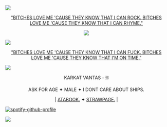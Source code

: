 ![](https://64.media.tumblr.com/58b56a28653b3e4c6a14c8a460ed0be5/72d1918d063db0ca-84/s1280x1920/032089c1863dc18159898a85d54bf4d7866ffd78.pnj)

<p align="center">
<a href=https://open.spotify.com/track/7wwLxmUVLCfySaJ0fdyelI>"BITCHES LOVE ME 'CAUSE THEY KNOW THAT I CAN ROCK. BITCHES LOVE ME 'CAUSE THEY KNOW THAT I CAN RHYME."</a>

<p align="center">
  <img src=https://media4.giphy.com/media/v1.Y2lkPTc5MGI3NjExNWV1aTV2M3NiaG83NmtqZHltaWI5Y2IyOGo1d3k3NmdzcTVnaWZpMSZlcD12MV9pbnRlcm5hbF9naWZfYnlfaWQmY3Q9cw/OvAy0pFUDR6otZCLMA/giphy.gif>

![](https://komarev.com/ghpvc/?username=CarcinoGeneticistt&color=8b0000&label=♡&style=plastic)

<p align="center">
<a href=https://open.spotify.com/track/7wwLxmUVLCfySaJ0fdyelI>"BITCHES LOVE ME 'CAUSE THEY KNOW THAT I CAN FUCK. BITCHES LOVE ME 'CAUSE THEY KNOW THAT I'M ON TIME."</a>

![](https://64.media.tumblr.com/58b56a28653b3e4c6a14c8a460ed0be5/72d1918d063db0ca-84/s1280x1920/032089c1863dc18159898a85d54bf4d7866ffd78.pnj)

<p align="center">
KARKAT VANTAS - ⛓

<p align="center">
ASK FOR AGE ✦ MALE ✦ I DONT CARE ABOUT SHIPS.

<p align="center">
| <a href=https://carcinogeneticist.atabook.org>ATABOOK.</a>    ✦     <a href=https://carcinogeneticist.atabook.org](https://carcinogeneticisstt.straw.page>STRAWPAGE.</a> |

[![spotify-github-profile](https://spotify-github-profile.kittinanx.com/api/view?uid=31b5bp6fapsnu7kgfi2i6g5ziooa&cover_image=true&theme=novatorem&show_offline=true&background_color=121212&interchange=true&bar_color=53b14f&bar_color_cover=false)](https://github.com/kittinan/spotify-github-profile)

![](https://64.media.tumblr.com/87c559d6ca3e07bd36ceef06e782359a/9294d7b9028c2d81-3b/s2048x3072/38341c85441de804a977aab27dfef6b67f982fb2.pnj)
